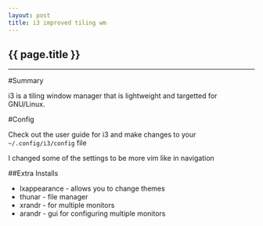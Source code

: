 ```yaml
---
layout: post
title: i3 improved tiling wm
---
```


## {{ page.title }}


- - - -

#Summary

i3 is a tiling window manager that is lightweight and targetted for GNU/Linux.

#Config

Check out the user guide for i3 and make changes to your `~/.config/i3/config` file

I changed some of the settings to be more vim like in navigation

##Extra Installs

* lxappearance - allows you to change themes 
* thunar - file manager 
* xrandr - for multiple monitors
* arandr - gui for configuring multiple monitors

